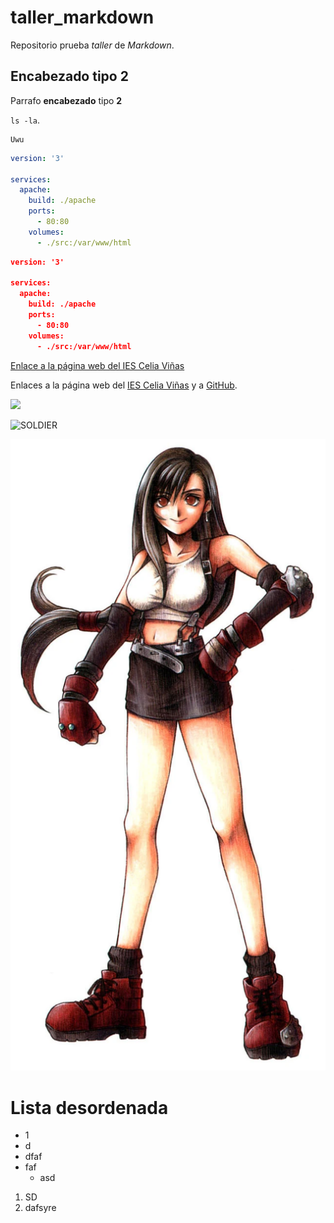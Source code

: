 # taller_markdown

Repositorio prueba _taller_ de *Markdown*.

## Encabezado tipo 2

Parrafo __encabezado__ tipo **2**

`ls -la`.
``` 
Uwu
```
```yaml
version: '3'

services: 
  apache:
    build: ./apache
    ports: 
      - 80:80
    volumes:
      - ./src:/var/www/html
```
```json
version: '3'

services: 
  apache:
    build: ./apache
    ports: 
      - 80:80
    volumes:
      - ./src:/var/www/html
```
[Enlace a la página web del IES Celia Viñas](https://iescelia.org)

Enlaces a la página web del [IES Celia Viñas][1] y a [GitHub][2].

[1]: https://iescelia.org
[2]: https://github.com

![](https://iescelia.org/web/wp-content/uploads/2012/05/iescelia_1950.jpg)

![SOLDIER](https://static.wikia.nocookie.net/esfinalfantasy/images/c/ca/Cloud_Strife_-_Arte_Nomura.jpg/revision/latest?cb=20090526165815)

![](Images/Tifa_Lockhart.jpg)

# Lista desordenada
- 1
- d
- dfaf
- faf
  - asd
1. SD
2. dafsyre
